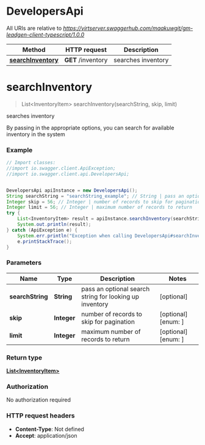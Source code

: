 # DevelopersApi

All URIs are relative to *https://virtserver.swaggerhub.com/maakuwgit/gm-leadgen-client-typescript/1.0.0*

Method | HTTP request | Description
------------- | ------------- | -------------
[**searchInventory**](DevelopersApi.md#searchInventory) | **GET** /inventory | searches inventory

<a name="searchInventory"></a>
# **searchInventory**
> List&lt;InventoryItem&gt; searchInventory(searchString, skip, limit)

searches inventory

By passing in the appropriate options, you can search for available inventory in the system 

### Example
```java
// Import classes:
//import io.swagger.client.ApiException;
//import io.swagger.client.api.DevelopersApi;


DevelopersApi apiInstance = new DevelopersApi();
String searchString = "searchString_example"; // String | pass an optional search string for looking up inventory
Integer skip = 56; // Integer | number of records to skip for pagination
Integer limit = 56; // Integer | maximum number of records to return
try {
    List<InventoryItem> result = apiInstance.searchInventory(searchString, skip, limit);
    System.out.println(result);
} catch (ApiException e) {
    System.err.println("Exception when calling DevelopersApi#searchInventory");
    e.printStackTrace();
}
```

### Parameters

Name | Type | Description  | Notes
------------- | ------------- | ------------- | -------------
 **searchString** | **String**| pass an optional search string for looking up inventory | [optional]
 **skip** | **Integer**| number of records to skip for pagination | [optional] [enum: ]
 **limit** | **Integer**| maximum number of records to return | [optional] [enum: ]

### Return type

[**List&lt;InventoryItem&gt;**](InventoryItem.md)

### Authorization

No authorization required

### HTTP request headers

 - **Content-Type**: Not defined
 - **Accept**: application/json

